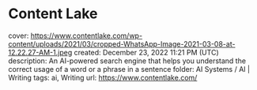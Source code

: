 # Content Lake

cover: https://www.contentlake.com/wp-content/uploads/2021/03/cropped-WhatsApp-Image-2021-03-08-at-12.22.27-AM-1.jpeg
created: December 23, 2022 11:21 PM (UTC)
description: An AI-powered search engine that helps you understand the correct usage of a word or a phrase in a sentence
folder: AI Systems / AI | Writing
tags: ai, Writing
url: https://www.contentlake.com/